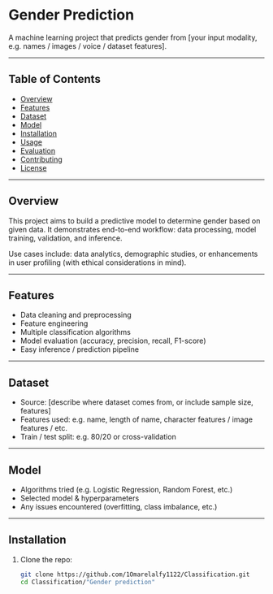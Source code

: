 # Gender Prediction

A machine learning project that predicts gender from [your input modality, e.g. names / images / voice / dataset features].  

---

## Table of Contents

- [Overview](#overview)  
- [Features](#features)  
- [Dataset](#dataset)  
- [Model](#model)  
- [Installation](#installation)  
- [Usage](#usage)  
- [Evaluation](#evaluation)  
- [Contributing](#contributing)  
- [License](#license)  

---

## Overview

This project aims to build a predictive model to determine gender based on given data. It demonstrates end-to-end workflow: data processing, model training, validation, and inference.  

Use cases include: data analytics, demographic studies, or enhancements in user profiling (with ethical considerations in mind).

---

## Features

- Data cleaning and preprocessing  
- Feature engineering  
- Multiple classification algorithms  
- Model evaluation (accuracy, precision, recall, F1-score)  
- Easy inference / prediction pipeline  

---

## Dataset

- Source: [describe where dataset comes from, or include sample size, features]  
- Features used: e.g. name, length of name, character features / image features / etc.  
- Train / test split: e.g. 80/20 or cross-validation  

---

## Model

- Algorithms tried (e.g. Logistic Regression, Random Forest, etc.)  
- Selected model & hyperparameters  
- Any issues encountered (overfitting, class imbalance, etc.)  

---

## Installation

1. Clone the repo:  
   ```bash
   git clone https://github.com/1Omarelalfy1122/Classification.git
   cd Classification/"Gender prediction"
